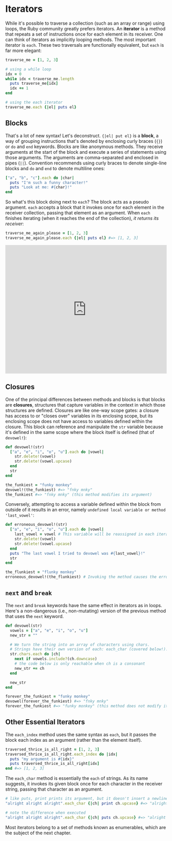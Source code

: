 # Iterators

While it's possible to traverse a collection (such as an array or range) using
loops, the Ruby community greatly prefers iterators. An **iterator** is a method
that repeats a set of instructions once for each element in its receiver. One
can think of iterators as implicitly looping methods. The most important
iterator is `each`. These two traversals are functionally equivalent, but `each`
is far more elegant:

```ruby
traverse_me = [1, 2, 3]

# using a while loop
idx = 0
while idx < traverse_me.length
  puts traverse_me[idx]
  idx += 1
end

# using the each iterator
traverse_me.each {|el| puts el}
```


## Blocks

That's a lot of new syntax! Let's deconstruct. `{|el| put el}` is a **block**, a
way of grouping instructions that's denoted by enclosing curly braces (`{}`) or
`do` and `end` keywords. Blocks are like anonymous methods. They receive
arguments at the start of the block and execute a series of statements using
those arguments. The arguments are comma-separated and enclosed in pipes (`||`).
Convention recommends using curly braces to denote single-line blocks and `do`
and `end` to denote multiline ones:

```ruby
["a", "b", "c"].each do |char|
  puts "I'm such a funny character!"
  puts "Look at me: #{char}!"
end
```

So what's this block doing next to `each`? The block acts as a pseudo argument.
`each` accepts a block that it invokes once for each element in the receiver
collection, passing that element as an argument. When `each` finishes iterating
(when it reaches the end of the collection), _it returns its receiver_:

```ruby
traverse_me_again_please = [1, 2, 3]
traverse_me_again_please.each {|el| puts el} #=> [1, 2, 3]
```

<iframe src="https://player.vimeo.com/video/182464455" width="100%" height="400px" frameborder="0" webkitallowfullscreen="" mozallowfullscreen="" allowfullscreen="" style="line-height: 1.6em;" rel="line-height: 1.6em;"></iframe>


## Closures

One of the principal differences between methods and blocks is that blocks are
**closures**, structures that capture variables in the context in which those
structures are defined. Closures are like one-way scope gates: a closure has access
to or "closes over" variables in its enclosing scope, but its enclosing scope
does not have access to variables defined within the closure. This block can
reference and manipulate the `str` variable because it's defined in the same
scope where the block itself is defined (that of `devowel!`):

```ruby
def devowel!(str)
  ["a", "e", "i", "o", "u"].each do |vowel|
    str.delete!(vowel)
    str.delete!(vowel.upcase)
  end
  str
end

the_funkiest = "funky monkey"
devowel!(the_funkiest) #=> "fnky mnky"
the_funkiest #=> "fnky mnky" (this method modifies its argument)
```

Conversely, attempting to access a variable defined within the block from
outside of it results in an error, namely `undefined local variable or method
'last_vowel'`:

```ruby
def erroneous_devowel!(str)
  ["a", "e", "i", "o", "u"].each do |vowel|
    last_vowel = vowel # This variable will be reassigned in each iteration. It's final value will be "u".
    str.delete!(vowel)
    str.delete!(vowel.upcase)
  end
  puts "The last vowel I tried to devowel was #{last_vowel}!"
  str
end

the_flunkiest = "flunky monkey"
erroneous_devowel!(the_flunkiest) # Invoking the method causes the error.
```


## `next` and `break`

The `next` and `break` keywords have the same effect in iterators as in loops.
Here's a non-dangerous (i.e., non-mutating) version of the previous method that
uses the `next` keyword.

```ruby
def devowel(str)
  vowels = ["a", "e", "i", "o", "u"]
  new_str = ""

  # We turn the string into an array of characters using chars.
  # Strings have their own version of each: each_char (covered below!).
  str.chars.each do |ch|
    next if vowels.include?(ch.downcase)
    # the code below is only reachable when ch is a consonant
    new_str += ch
  end

  new_str
end

forever_the_funkiest = "funky monkey"
devowel(forever_the_funkiest) #=> "fnky mnky"
forever_the_funkiest #=> "funky monkey" (this method does not modify its argument)
```


## Other Essential Iterators

The `each_index` method uses the same syntax as `each`, but it passes the block
each index as an argument (rather than the element itself).

```ruby
traversed_thrice_is_all_right = [1, 2, 3]
traversed_thrice_is_all_right.each_index do |idx|
  puts "my argument is #{idx}"
  puts traversed_thrice_is_all_right[idx]
end #=> [1, 2, 3]
```

The `each_char` method is essentially the `each` of strings. As its name
suggests, it invokes its given block once for each character in the receiver
string, passing that character as an argument.

```ruby
# like puts, print prints its argument, but it doesn't insert a newline after printing
"alright alright alright".each_char {|ch| print ch.upcase} #=> "alright alright alright"

# note the difference when executed
"alright alright alright".each_char {|ch| puts ch.upcase} #=> "alright alright alright"
```

Most iterators belong to a set of methods known as enumerables, which are the
subject of the next chapter.
